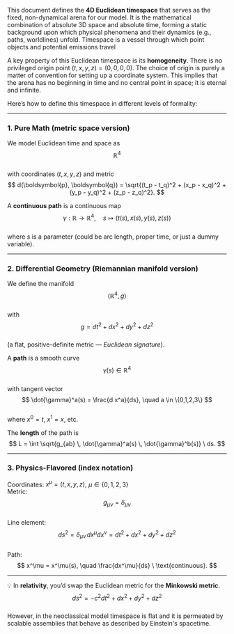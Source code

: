 This document defines the **4D Euclidean timespace** that serves as the fixed, non-dynamical arena for our model. It is the mathematical combination of absolute 3D space and absolute time, forming a static background upon which physical phenomena and their dynamics (e.g., paths, worldlines) unfold. Timespace is a vessel through which point objects and potential emissions travel

A key property of this Euclidean timespace is its **homogeneity**. There is no privileged origin point $(t, x, y, z) = (0, 0, 0, 0)$. The choice of origin is purely a matter of convention for setting up a coordinate system. This implies that the arena has no beginning in time and no central point in space; it is eternal and infinite.

Here’s how to define this timespace in different levels of formality:

---

### **1. Pure Math (metric space version)**  
We model Euclidean time and space as  
$$
\mathbb{R}^4
$$  
with coordinates $(t, x, y, z)$ and metric  
$$
d(\boldsymbol{p}, \boldsymbol{q}) = \sqrt{(t_p - t_q)^2 + (x_p - x_q)^2 + (y_p - y_q)^2 + (z_p - z_q)^2}.
$$  

A **continuous path** is a continuous map  
$$
\gamma: \mathbb{R} \to \mathbb{R}^4, \quad s \mapsto (t(s), x(s), y(s), z(s))
$$  
where $s$ is a parameter (could be arc length, proper time, or just a dummy variable).  

---

### **2. Differential Geometry (Riemannian manifold version)**  
We define the manifold  
$$
(\mathbb{R}^4, g)
$$  
with  
$$
g = dt^2 + dx^2 + dy^2 + dz^2
$$  
(a flat, positive-definite metric — *Euclidean signature*).  

A **path** is a smooth curve  
$$
\gamma(s) \in \mathbb{R}^4
$$  
with tangent vector  
$$
\dot{\gamma}^a(s) = \frac{d x^a}{ds}, \quad a \in \{0,1,2,3\}
$$  
where $x^0 = t$, $x^1 = x$, etc.  

The **length** of the path is  
$$
L = \int \sqrt{g_{ab} \, \dot{\gamma}^a(s) \, \dot{\gamma}^b(s)} \ ds.
$$  

---

### **3. Physics-Flavored (index notation)**  
Coordinates: $x^\mu = (t, x, y, z)$, $\mu \in \{0,1,2,3\}$  
Metric:  
$$
g_{\mu\nu} = \delta_{\mu\nu}
$$  
Line element:  
$$
ds^2 = \delta_{\mu\nu} \, dx^\mu dx^\nu = dt^2 + dx^2 + dy^2 + dz^2
$$  
Path:  
$$
x^\mu = x^\mu(s), \quad \frac{dx^\mu}{ds} \ \text{continuous}.
$$  

---

💡 In **relativity**, you’d swap the Euclidean metric for the **Minkowski metric**. 
$$
ds^2 = -c^2 dt^2 + dx^2 + dy^2 + dz^2
$$  
However, in the neoclassical model timespace is flat and it is permeated by scalable assemblies that behave as described by Einstein's spacetime.  


